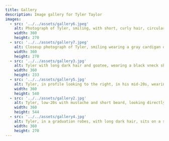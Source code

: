 ```yaml
---
title: Gallery
description: Image gallery for Tyler Taylor
images:
  - src: '../../assets/gallery6.jpeg'
    alt: Photograph of Tyler, smiling, with short, curly hair, circular glasses and a goatee. He's wearing a gray cardigan over a maroon button up shirt, sitting on a bench in front of some foliage.
    width: 360
    height: 270
  - src: '../../assets/gallery7.jpeg'
    alt: Closeup photograph of Tyler, smiling wearing a gray cardigan over a maroon button up shirt, sitting on a bench in front of some foliage.
    width: 360
    height: 270
  - src: '../../assets/gallery3.jpg'
    alt: Tyler with long dark hair and goatee, wearing a black vneck shirt and holding a french horn leaning against a peg board wall and looking off to the left, smiling.
    width: 360
    height: 233
  - src: '../../assets/gallery5.jpg'
    alt: Tyler, in profile looking to the right, in his mid-20s, wearing a black v-neck shirt and a maroon cardigan, holding a french horn with his hand in the bell, smiling ebulliently.
    width: 360
    height: 540
  - src: '../../assets/gallery2.jpg'
    alt: Tyler, low-20s with mustache and short beard, looking directly into the camera, holding a french horn with a blue button up shirt and red cardigan standing in a blurry hallway at Eastman School of Music.
    width: 360
    height: 544
  - src: '../../assets/gallery4.jpg'
    alt: Tyler, in a graduation robes, with long dark hair, sits on a stone wall with his back against the outside of a university building holding a french horn by the bell.
    width: 360
    height: 270
---
```

